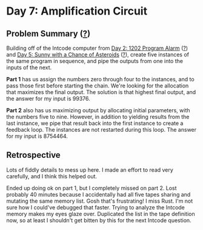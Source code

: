 # Day 7: Amplification Circuit

## Problem Summary ([?](https://adventofcode.com/2019/day/7))

Building off of the Intcode computer from [Day 2: 1202 Program Alarm](../day02) ([?](https://adventofcode.com/2019/day/2)) and [Day 5: Sunny with a Chance of Asteroids](../day05) ([?](https://adventofcode.com/2019/day/5)), create five instances of the same program in sequence, and pipe the outputs from one into the inputs of the next.

**Part 1** has us assign the numbers zero through four to the instances, and to pass those first before starting the chain.
We're looking for the allocation that maximizes the final output.
The solution is that highest final output, and the answer for my input is 99376.

**Part 2** also has us maximizing output by allocating initial parameters, with the numbers five to nine.
However, in addition to yielding results from the last instance, we pipe that result back into the first instance to create a feedback loop.
The instances are not restarted during this loop.
The answer for my input is 8754464.


## Retrospective

Lots of fiddly details to mess up here.
I made an effort to read very carefully, and I think this helped out.

Ended up doing ok on part 1, but I completely missed on part 2.
Lost probably 40 minutes because I accidentally had all five tapes sharing and mutating the same memory list.
Gosh that's frustrating!
I miss Rust.
I'm not sure how I could've debugged that faster.
Trying to analyze the Intcode memory makes my eyes glaze over.
Duplicated the list in the tape definition now, so at least I shouldn't get bitten by this for the next Intcode question.
